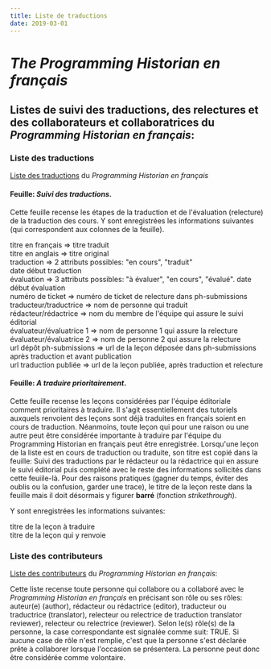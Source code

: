 ```yaml
---
title: Liste de traductions
date: 2019-03-01
---
```


# *The Programming Historian en français*

## Listes de suivi des traductions, des relectures et des collaborateurs et collaboratrices du _Programming Historian en français_: 

### Liste des traductions

[Liste des traductions](https://docs.google.com/spreadsheets/d/1nj520xwTYnfxItzisGL096Oo28D-wOST82At2BZy8OI/edit#gid=0) du _Programming Historian en français_ 

#### Feuille: _Suivi des traductions_.

Cette feuille recense les étapes de la traduction et de l'évaluation (relecture) de la traduction des cours. 
Y sont enregistrées les informations suivantes (qui correspondent aux colonnes de la feuille). 

titre en français => titre traduit	
titre en anglais => titre original	
traduction => 2 attributs possibles: "en cours", "traduit"	
date début traduction	
évaluation => 3 attributs possibles: "à évaluer", "en cours", "évalué".	
date début évaluation	
numéro de ticket => numéro de ticket de relecture dans ph-submissions	
traducteur/traductrice => nom de personne qui traduit	
rédacteur/rédactrice => nom du membre de l'équipe qui assure le suivi éditorial 	
évaluateur/évaluatrice 1 => nom de personne 1 qui assure la relecture	
évaluateur/évaluatrice 2 => nom de personne 2 qui assure la relecture	
url dépôt ph-submissions => url de la leçon déposée dans ph-submissions après traduction et avant publication	
url traduction publiée => url de la leçon publiée, après traduction et relecture 											

#### Feuille: _A traduire prioritairement_.

Cette feuille recense les leçons considérées par l'équipe éditoriale comment prioritaires à traduire. Il s'agit essentiellement des tutoriels auxquels renvoient des leçons sont déjà traduites en français soient en cours de traduction. Néanmoins, toute leçon qui pour une raison ou une autre peut être considérée importante à traduire par l'équipe du Programming Historian en français peut être enregistrée. Lorsqu'une leçon de la liste est en cours de traduction ou traduite, son titre est copié dans la feuille: Suivi des traductions par le rédacteur ou la rédactrice qui en assure le suivi éditorial puis complété avec le reste des informations sollicités dans cette feuiile-là. Pour des raisons pratiques (gagner du temps, éviter des oublis ou la confusion, garder une trace), le titre de la leçon reste dans la feuille mais il doit désormais y figurer __barré__ (fonction _strikethrough_).

Y sont enregistrées les informations suivantes: 

titre de la leçon à traduire	
titre de la leçon qui y renvoie																							

### Liste des contributeurs

[Liste des contributeurs](https://docs.google.com/spreadsheets/d/1THqVCECRE1ZaGoLnTnX8Q_rSM0fvaWmugOHpLzSD9dI/edit#gid=0) du _Programming Historian en français_:

Cette liste recense toute personne qui collabore ou a collaboré avec le _Programming Historian en français_ en précisant son rôle ou ses rôles: auteur(e) (author), rédacteur ou rédactrice (editor), traducteur ou traductrice (translator), relecteur ou relectrice de traduction translator reviewer), relecteur ou relectrice (reviewer). Selon le(s) rôle(s) de la personne, la case correspondante est signalée comme suit: TRUE. Si aucune case de rôle n'est remplie, c'est que la personne s'est déclarée prête à collaborer lorsque l'occasion se présentera. La personne peut donc être considérée comme volontaire.  














